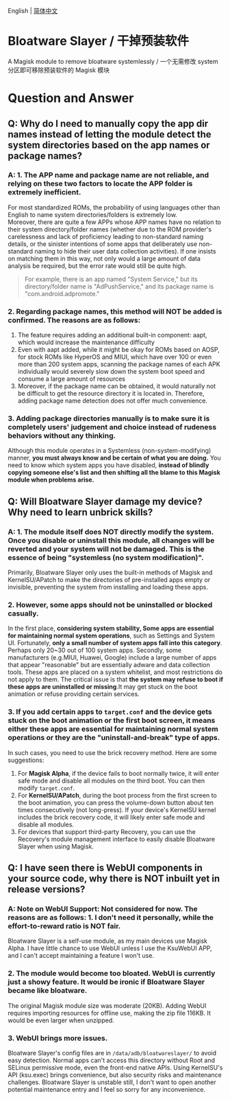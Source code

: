 English | [简体中文](Q&A_ZH-CN.md)

# **Bloatware Slayer / 干掉预装软件**
A Magisk module to remove bloatware systemlessly / 一个无需修改 system 分区即可移除预装软件的 Magisk 模块

# Question and Answer

## Q: Why do I need to manually copy the app dir names instead of letting the module detect the system directories based on the app names or package names?

### A: 1. **The APP name and package name are not reliable, and relying on these two factors to locate the APP folder is extremely inefficient.**
For most standardized ROMs, the probability of using languages other than English to name system directories/folders is extremely low.  
Moreover, there are quite a few APPs whose APP names have no relation to their system directory/folder names (whether due to the ROM provider's carelessness and lack of proficiency leading to non-standard naming details, or the sinister intentions of some apps that deliberately use non-standard naming to hide their user data collection activities). If one insists on matching them in this way, not only would a large amount of data analysis be required, but the error rate would still be quite high.  
> For example, there is an app named "System Service," but its directory/folder name is "AdPushService," and its package name is "com.android.adpromote."
### 2. **Regarding package names, this method will NOT be added is confirmed.** The reasons are as follows:
1) The feature requires adding an additional built-in component: aapt, which would increase the maintenance difficulty
2) Even with aapt added, while it might be okay for ROMs based on AOSP, for stock ROMs like HyperOS and MIUI, which have over 100 or even more than 200 system apps, scanning the package names of each APK individually would severely slow down the system boot speed and consume a large amount of resources
3) Moreover, if the package name can be obtained, it would naturally not be difficult to get the resource directory it is located in. Therefore, adding package name detection does not offer much convenience.
### 3. **Adding package directories manually is to make sure it is completely users' judgement and choice instead of rudeness behaviors without any thinking.**
Although this module operates in a Systemless (non-system-modifying) manner, **you must always know and be certain of what you are doing.** You need to know which system apps you have disabled, **instead of blindly copying someone else's list and then shifting all the blame to this Magisk module when problems arise.**

## Q: Will Bloatware Slayer damage my device? Why need to learn unbrick skills?

### A: 1. **The module itself does NOT directly modify the system. Once you disable or uninstall this module, all changes will be reverted** and your system will not be damaged. This is the essence of being "systemless (no system modification)".
Primarily, Bloatware Slayer only uses the built-in methods of Magisk and KernelSU/APatch to make the directories of pre-installed apps empty or invisible, preventing the system from installing and loading these apps.
### 2. However, some apps should not be uninstalled or blocked casually.
In the first place, **considering system stability, Some apps are essential for maintaining normal system operations**, such as Settings and System UI. Fortunately, **only a small number of system apps fall into this category**. Perhaps only 20~30 out of 100 system apps.
Secondly, some manufacturers (e.g.MIUI, Huawei, Google) include a large number of apps that appear "reasonable" but are essentially adware and data collection tools.
These apps are placed on a system whitelist, and most restrictions do not apply to them. The critical issue is that **the system may refuse to boot if these apps are uninstalled or missing**.It may get stuck on the boot animation or refuse providing certain services.
### 3. If you add certain apps to `target.conf` and the device gets stuck on the boot animation or the first boot screen, it means either these apps are essential for maintaining normal system operations or they are the "uninstall-and-break" type of apps.
In such cases, you need to use the brick recovery method. Here are some suggestions:
1. For **Magisk Alpha**, if the device fails to boot normally twice, it will enter safe mode and disable all modules on the third boot. You can then modify `target.conf`.
2. For **KernelSU/APatch**, during the boot process from the first screen to the boot animation, you can press the volume-down button about ten times consecutively (not long-press). If your device's KernelSU kernel includes the brick recovery code, it will likely enter safe mode and disable all modules.
3. For devices that support third-party Recovery, you can use the Recovery's module management interface to easily disable Bloatware Slayer when using Magisk.

## Q: I have seen there is WebUI components in your source code, why there is NOT inbuilt yet in release versions?

### A: Note on WebUI Support: Not considered for now. The reasons are as follows: 1. I don't need it personally, while the effort-to-reward ratio is NOT fair.
Bloatware Slayer is a self-use module, as my main devices use Magisk Alpha. I have little chance to use WebUI unless I use the KsuWebUI APP, and I can't accept maintaining a feature I won't use.
### 2. The module would become too bloated. WebUI is currently just a showy feature. It would be ironic if Bloatware Slayer became like bloatware.
The original Magisk module size was moderate (20KB). Adding WebUI requires importing resources for offline use, making the zip file 116KB. It would be even larger when unzipped.
### 3. WebUI brings more issues.
Bloatware Slayer's config files are in `/data/adb/bloatwareslayer/` to avoid easy detection. Normal apps can't access this directory without Root and SELinux permissive mode, even the front-end native APIs. Using KernelSU's API (ksu.exec) brings convenience, but also security risks and maintenance challenges. Bloatware Slayer is unstable still, I don't want to open another potential maintenance entry and I feel so sorry for any inconvenience.
